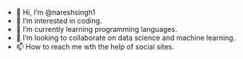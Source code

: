- 👋 Hi, I’m @nareshsingh1
- 👀 I’m interested in coding.
- 🌱 I’m currently learning programming languages.
- 💞️ I’m looking to collaborate on data science and machine learning.
- 📫 How to reach me wth the help of social sites.

<!---
nareshsingh1/nareshsingh1 is a ✨ special ✨ repository because its `README.md` (this file) appears on your GitHub profile.
You can click the Preview link to take a look at your changes.
--->
